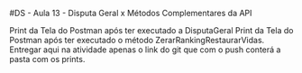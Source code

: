 ﻿#DS - Aula 13 - Disputa Geral x Métodos Complementares da API

Print da Tela do Postman após ter executado a DisputaGeral
Print da Tela do Postman após ter executado o método ZerarRankingRestaurarVidas.
Entregar aqui na atividade apenas o link do git que com o push conterá a pasta com os prints.
